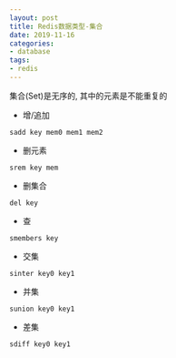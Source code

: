 ```yaml
---
layout: post
title: Redis数据类型-集合
date: 2019-11-16
categories:
- database
tags:
- redis
---
```


集合(Set)是无序的, 其中的元素是不能重复的<br>

* 增/追加
```
sadd key mem0 mem1 mem2
```
* 删元素
```
srem key mem
```
* 删集合
```
del key
```
* 查
```
smembers key
```
* 交集
```
sinter key0 key1
```
* 并集
```
sunion key0 key1
```
* 差集
```
sdiff key0 key1
```

